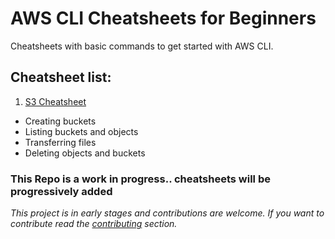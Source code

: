 # AWS CLI Cheatsheets for Beginners  

<!-- [![HitCount](https://hits.dwyl.com/binary-an0ma1y/AWS-CLI-Cheatsheets.svg?style=flat&show=unique)](http://hits.dwyl.com/binary-an0ma1y/AWS-CLI-Cheatsheets) -->

Cheatsheets with basic commands to get started with AWS CLI.

## Cheatsheet list:
1. [S3 Cheatsheet](Cheatsheets/S3-Cheatsheet.md)
 - Creating buckets
 - Listing buckets and objects
 - Transferring files
 - Deleting objects and buckets
 
### This Repo is a work in progress.. cheatsheets will be progressively added
 

 
 *This project is in early stages and contributions are welcome. If you want to contribute read the [contributing](CONTRIBUTING.md) section.*
